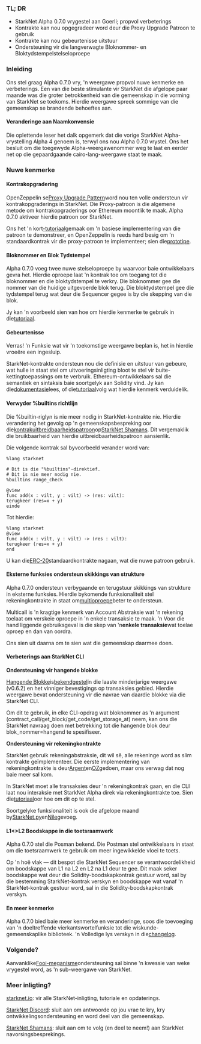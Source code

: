 ### TL; DR

* StarkNet Alpha 0.7.0 vrygestel aan Goerli; propvol verbeterings
* Kontrakte kan nou opgegradeer word deur die Proxy Upgrade Patroon te gebruik
* Kontrakte kan nou gebeurtenisse uitstuur
* Ondersteuning vir die langverwagte Bloknommer- en Bloktydstempelstelseloproepe

### Inleiding

Ons stel graag Alpha 0.7.0 vry, 'n weergawe propvol nuwe kenmerke en verbeterings. Een van die beste stimulante vir StarkNet die afgelope paar maande was die groter betrokkenheid van die gemeenskap in die vorming van StarkNet se toekoms. Hierdie weergawe spreek sommige van die gemeenskap se brandende behoeftes aan.

#### Veranderinge aan Naamkonvensie

Die oplettende leser het dalk opgemerk dat die vorige StarkNet Alpha-vrystelling Alpha 4 genoem is, terwyl ons nou Alpha 0.7.0 vrystel. Ons het besluit om die toegewyde Alpha-weergawenommer weg te laat en eerder net op die gepaardgaande cairo-lang-weergawe staat te maak.

### Nuwe kenmerke

#### Kontrakopgradering

OpenZeppelin se[Proxy Upgrade Pattern](https://docs.openzeppelin.com/upgrades-plugins/1.x/proxies)word nou ten volle ondersteun vir kontrakopgraderings in StarkNet. Die Proxy-patroon is die algemene metode om kontrakopgraderings oor Ethereum moontlik te maak. Alpha 0.7.0 aktiveer hierdie patroon oor StarkNet.

Ons het 'n kort[-tutoriaal](https://starknet.io/docs/hello_starknet/default_entrypoint.html)gemaak om 'n basiese implementering van die patroon te demonstreer, en OpenZeppelin is reeds hard besig om 'n standaardkontrak vir die proxy-patroon te implementeer; sien die[prototipe](https://github.com/OpenZeppelin/cairo-contracts/pull/129).

#### Bloknommer en Blok Tydstempel

Alpha 0.7.0 voeg twee nuwe stelseloproepe by waarvoor baie ontwikkelaars gevra het. Hierdie oproepe laat 'n kontrak toe om toegang tot die bloknommer en die bloktydstempel te verkry. Die bloknommer gee die nommer van die huidige uitgevoerde blok terug. Die bloktydstempel gee die tydstempel terug wat deur die Sequencer gegee is by die skepping van die blok.

Jy kan 'n voorbeeld sien van hoe om hierdie kenmerke te gebruik in die[tutoriaal](https://starknet.io/docs/hello_starknet/more_features.html#block-number-and-timestamp).

#### Gebeurtenisse

Verras! 'n Funksie wat vir 'n toekomstige weergawe beplan is, het in hierdie vroeëre een ingesluip.

StarkNet-kontrakte ondersteun nou die definisie en uitstuur van gebeure, wat hulle in staat stel om uitvoeringsinligting bloot te stel vir buite-kettingtoepassings om te verbruik. Ethereum-ontwikkelaars sal die semantiek en sintaksis baie soortgelyk aan Solidity vind. Jy kan die[dokumentasie](https://starknet.io/documentation/events/)lees, of die[tutoriaal](https://starknet.io/docs/hello_starknet/events.html)volg wat hierdie kenmerk verduidelik.

#### Verwyder %builtins richtlijn

Die %builtin-riglyn is nie meer nodig in StarkNet-kontrakte nie. Hierdie verandering het gevolg op 'n gemeenskapsbespreking oor die[kontrakuitbreidbaarheidspatroon](https://community.starknet.io/t/contract-extensibility-pattern/210)op[StarkNet Shamans](https://community.starknet.io/). Dit vergemaklik die bruikbaarheid van hierdie uitbreidbaarheidspatroon aansienlik.

Die volgende kontrak sal byvoorbeeld verander word van:

```
%lang starknet

# Dit is die "%builtins"-direktief.
# Dit is nie meer nodig nie.
%builtins range_check

@view
func add(x : vilt, y : vilt) -> (res: vilt):
terugkeer (res=x + y)
einde
```

Tot hierdie:

```
%lang starknet
@view
func add(x : vilt, y : vilt) -> (res : vilt):
terugkeer (res=x + y)
end
```

U kan die[ERC-20](https://github.com/OpenZeppelin/cairo-contracts/tree/main/contracts/token)standaardkontrakte nagaan, wat die nuwe patroon gebruik.

#### Eksterne funksies ondersteun skikkings van strukture

Alpha 0.7.0 ondersteun verbygaande en terugstuur skikkings van strukture in eksterne funksies. Hierdie bykomende funksionaliteit stel rekeningkontrakte in staat om[multioproepe](https://github.com/OpenZeppelin/cairo-contracts/pull/73#discussion_r753535751)beter te ondersteun.

Multicall is 'n kragtige kenmerk van Account Abstraksie wat 'n rekening toelaat om verskeie oproepe in 'n enkele transaksie te maak. 'n Voor die hand liggende gebruiksgeval is die skep van 'n**enkele transaksie**wat toelae oproep en dan van oordra.

Ons sien uit daarna om te sien wat die gemeenskap daarmee doen.

#### Verbeterings aan StarkNet CLI

**Ondersteuning vir hangende blokke**

[Hangende Blokke](https://starknet.io/documentation/block-structure-and-hash/#pending_block)is[bekendgestel](https://community.starknet.io/t/cairo-v0-6-2-api-change-pending-block/195)in die laaste minderjarige weergawe (v0.6.2) en het vinniger bevestigings op transaksies gebied. Hierdie weergawe bevat ondersteuning vir die navrae van daardie blokke via die StarkNet CLI.

Om dit te gebruik, in elke CLI-opdrag wat bloknommer as 'n argument (contract_call/get_block/get_code/get_storage_at) neem, kan ons die StarkNet navraag doen met betrekking tot die hangende blok deur blok_nommer=hangend te spesifiseer.

**Ondersteuning vir rekeningkontrakte**

StarkNet gebruik rekeningabstraksie, dit wil sê, alle rekeninge word as slim kontrakte geïmplementeer. Die eerste implementering van rekeningkontrakte is deur[Argent](https://github.com/argentlabs/argent-contracts-starknet)en[OZ](https://github.com/OpenZeppelin/cairo-contracts/blob/main/contracts/Account.cairo)gedoen, maar ons verwag dat nog baie meer sal kom.

In StarkNet moet alle transaksies deur 'n rekeningkontrak gaan, en die CLI laat nou interaksie met StarkNet Alpha direk via rekeningkontrakte toe. Sien die[tutoriaal](https://starknet.io/docs/hello_starknet/account_setup.html#setting-up-a-starknet-account)oor hoe om dit op te stel.

Soortgelyke funksionaliteit is ook die afgelope maand by[StarkNet.py](https://github.com/software-mansion/starknet.py/)en[Nile](https://github.com/OpenZeppelin/nile)gevoeg.

#### L1<>L2 Boodskappe in die toetsraamwerk

Alpha 0.7.0 stel die Posman bekend. Die Postman stel ontwikkelaars in staat om die toetsraamwerk te gebruik om meer ingewikkelde vloei te toets.

Op 'n hoë vlak — dit bespot die StarkNet Sequencer se verantwoordelikheid om boodskappe van L1 na L2 en L2 na L1 deur te gee. Dit maak seker boodskappe wat deur die Solidity-boodskapkontrak gestuur word, sal by die bestemming StarkNet-kontrak verskyn en boodskappe wat vanaf 'n StarkNet-kontrak gestuur word, sal in die Solidity-boodskapkontrak verskyn.

#### En meer kenmerke

Alpha 0.7.0 bied baie meer kenmerke en veranderinge, soos die toevoeging van 'n doeltreffende vierkantswortelfunksie tot die wiskunde-gemeenskaplike biblioteek. 'n Volledige lys verskyn in die[changelog](https://github.com/starkware-libs/cairo-lang/releases/tag/v0.7.0).

### Volgende?

Aanvanklike[Fooi-meganisme](https://community.starknet.io/t/fees-in-starknet-alpha/286/29)ondersteuning sal binne 'n kwessie van weke vrygestel word, as 'n sub-weergawe van StarkNet.

### Meer inligting?

[starknet.io](https://starknet.io/): vir alle StarkNet-inligting, tutoriale en opdaterings.

[StarkNet Discord](https://discord.gg/uJ9HZTUk2Y): sluit aan om antwoorde op jou vrae te kry, kry ontwikkelingsondersteuning en word deel van die gemeenskap.

[StarkNet Shamans](https://community.starknet.io/): sluit aan om te volg (en deel te neem!) aan StarkNet navorsingsbesprekings.